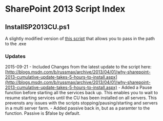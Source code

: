 # SharePoint 2013 Script Index

## InstallSP2013CU.ps1
A slightly modified version of [this script](http://blogs.msdn.com/b/russmax/archive/2013/04/01/why-sharepoint-2013-cumulative-update-takes-5-hours-to-install.aspx) that allows you to pass in the path to the .exe

### Updates
2015-09-21
	- Included Changes from the latest update to the script here: [http://blogs.msdn.com/b/russmax/archive/2013/04/01/why-sharepoint-2013-cumulative-update-takes-5-hours-to-install.aspx](http://blogs.msdn.com/b/russmax/archive/2013/04/01/why-sharepoint-2013-cumulative-update-takes-5-hours-to-install.aspx)
	- Added a Pause function before starting all the services back up.  This enables you to wait to resume starting services until the CU has been installed on all servers.  This prevensts any issues with the scripts stopping/pausing/starting and servers in a multi server farm.
	- Added passive back in, but as a paramter to the function.  Passive is $false by default.